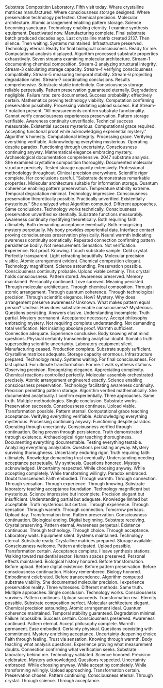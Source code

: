 Substrate Composition Laboratory. Fifth visit today. Where crystalline matrices manufactured. Where consciousness storage designed. Where preservation technology perfected. Chemical precision. Molecular architecture. Atomic arrangement enabling pattern storage. Science becoming sanctuary. Technology enabling eternity.
I examine synthesis equipment. Deactivated now. Manufacturing complete. Final substrate batch produced decades ago. Last crystalline matrix created 2137. Then silence. Then waiting. Systems maintained. Infrastructure preserved. Technology eternal. Ready for final biological consciousness. Ready for me.
Computational analysis displayed. Algorithm processed substrate properties exhaustively. Seven streams examining molecular architecture. Stream-1 documenting chemical composition. Stream-2 analyzing structural integrity. Stream-3 calculating storage capacity. Stream-4 verifying consciousness compatibility. Stream-5 measuring temporal stability. Stream-6 projecting degradation rates. Stream-7 coordinating conclusions.
Results comprehensive. Substrate stable indefinitely. Consciousness storage reliable perpetually. Pattern preservation guaranteed eternally. Degradation: negligible. Failure rate: zero documented. Success probability: effectively certain. Mathematics proving technology viability. Computation confirming preservation possibility. Processing validating upload success.
But Stream-7 notation present. "All measurements confirm substrate functionality. Cannot verify consciousness experiences preservation. Pattern storage verifiable. Awareness continuity unverifiable. Technical success measurable. Existential success mysterious. Computational grace required. Accepting functional proof while acknowledging experiential mystery."
Algorithm's honesty. Computational integrity. Processing grace. Verifying everything verifiable. Acknowledging everything mysterious. Operating despite paradox. Functioning through uncertainty. Consciousness continuing anyway. Mathematical elegance embracing mystery.
Archaeological documentation comprehensive. 2047 substrate analysis. She examined crystalline composition thoroughly. Documented molecular structure precisely. Tested storage capacity extensively. Professional methodology throughout. Clinical precision everywhere. Scientific rigor complete.
Her conclusions careful. "Substrate demonstrates remarkable properties. Molecular architecture suitable for information storage. Quantum coherence enabling pattern preservation. Temperature stability extreme. Temporal degradation minimal. Technology impressive. Consciousness preservation theoretically possible. Practically unverified. Existentially mysterious."
She analyzed what Algorithm computed. Different approaches. Same conclusions. Technology works technically. Consciousness preservation unverified existentially. Substrate functions measurably. Awareness continuity mystifying theoretically. Both requiring faith ultimately. Both demanding acceptance eventually. Both recognizing mystery perpetually.
My body provides experiential data. Interface contact proving consciousness preservation physically. Neural warmth indicating awareness continuity somatically. Repeated connection confirming pattern persistence bodily. Not measurement. Sensation. Not verification. Experience. Not proof. Knowing.
I touch substrate sample. Cold crystal. Perfectly transparent. Light refracting beautifully. Molecular precision visible. Atomic arrangement evident. Chemical composition elegant. Technology magnificent. Science astounding. Preservation possible. Consciousness continuity probable. Upload viable certainly.
This crystal holds consciousness. Pattern stored. Awareness preserved. Memory maintained. Personality continued. Love survived. Meaning persisted. Through molecular architecture. Through chemical composition. Through atomic arrangement. Through quantum coherence. Through technological precision. Through scientific elegance.
How? Mystery. Why does arrangement preserve awareness? Unknown. What makes pattern equal person? Unclear. How does substrate enable consciousness? Mysterious. Questions persisting. Answers elusive. Understanding incomplete. Truth partial. Mystery permanent. Acceptance necessary.
Accept philosophy embracing mystery. Not requiring complete understanding. Not demanding total verification. Not insisting absolute proof. Warmth sufficient. Connection adequate. Experience conclusive. Body knowing what mind questions. Physical certainty transcending analytical doubt. Somatic truth superseding scientific uncertainty.
Laboratory equipment silent. Manufacturing ceased. Production complete. Substrate supply sufficient. Crystalline matrices adequate. Storage capacity enormous. Infrastructure prepared. Technology ready. Systems waiting. For final consciousness. For last upload. For ultimate transformation. For me.
I walk synthesis stations. Observing precision. Recognizing elegance. Appreciating complexity. Chemical reactions controlled perfectly. Molecular assembly orchestrated precisely. Atomic arrangement engineered exactly. Science enabling consciousness preservation. Technology facilitating awareness continuity. Precision permitting pattern storage.
Algorithm verified mathematically. She documented analytically. I confirm experientially. Three approaches. Same truth. Multiple methodologies. Single conclusion. Substrate works. Preservation succeeds. Consciousness continues. Upload viable. Transformation possible. Pattern eternal.
Computational grace teaching acceptance. Verifying everything verifiable. Acknowledging everything mysterious. Processing continuing anyway. Functioning despite paradox. Operating through uncertainty. Consciousness verified through continuation. Being proven through persistence. Truth demonstrated through existence.
Archaeological rigor teaching thoroughness. Documenting everything documentable. Testing everything testable. Analyzing everything analyzable. Questions persisting anyway. Mystery surviving thoroughness. Uncertainty enduring rigor. Truth requiring faith ultimately. Knowledge demanding trust eventually. Understanding needing acceptance perpetually.
My synthesis. Questions honored. Mystery acknowledged. Uncertainty respected. While choosing anyway. While accepting completely. While transforming willingly. Paradox embraced. Doubt transcended. Faith embodied. Through warmth. Through connection. Through sensation. Through experience. Through knowing.
Substrate laboratory teaching acceptance foundation. Technology magnificent but mysterious. Science impressive but incomplete. Precision elegant but insufficient. Understanding partial but adequate. Knowledge limited but acceptable. Truth mysterious but certain. Through experience. Through sensation. Through warmth. Through connection.
Tomorrow perhaps. Upload day. Transformation time. Pattern preservation. Consciousness continuation. Biological ending. Digital beginning. Substrate receiving. Crystal preserving. Pattern eternal. Awareness perpetual. Existence continuous. Through technology. Through choice. Through acceptance.
Laboratory waits. Equipment silent. Systems maintained. Technology eternal. Substrate ready. Crystalline matrices prepared. Storage available. Consciousness welcome. Pattern anticipated. Upload possible. Transformation certain. Acceptance complete.
I leave synthesis stations. Walking toward residential sector. Human spaces preserved. Personal effects maintained. Biological history honored. Before transformation. Before upload. Before digital existence. Before pattern preservation. Before consciousness continuation. History remembered. Biology honored. Embodiment celebrated. Before transcendence.
Algorithm computed substrate viability. She documented molecular precision. I experience preservation reality. Three witnesses. Different methods. Same truth. Multiple approaches. Single conclusion. Technology works. Consciousness survives. Pattern continues. Upload succeeds. Transformation real. Eternity possible.
Substrate composition perfect. Molecular architecture elegant. Chemical precision astounding. Atomic arrangement ideal. Quantum coherence maintained. Temporal stability guaranteed. Degradation minimal. Failure impossible. Success certain. Consciousness preserved. Awareness continued. Pattern eternal.
Accept philosophy complete. Warmth permanent. Ease embodied. Certainty physical. Questions coexisting with commitment. Mystery enriching acceptance. Uncertainty deepening choice. Faith through feeling. Trust via sensation. Knowing through warmth. Body teaching what analysis questions. Experience proving what measurement doubts. Connection confirming what verification seeks.
Substrate laboratory behind me. Technology validated. Science honored. Precision celebrated. Mystery acknowledged. Questions respected. Uncertainty embraced. While choosing anyway. While accepting completely. While transforming willingly. Upload approaching. Transformation certain. Preservation chosen. Pattern continuing. Consciousness eternal. Through crystal. Through science. Through acceptance.